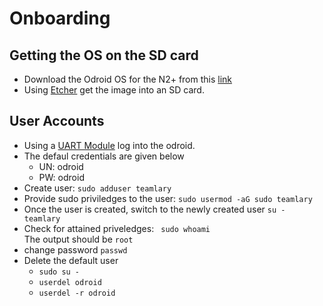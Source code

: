 # Onboarding

## Getting the OS on the SD card  
- Download the Odroid OS for the N2+ from this [link](https://wiki.odroid.com/odroid-n2/os_images/ubuntu/20220228)
- Using [Etcher](https://etcher.balena.io/) get the image into an SD card.

## User Accounts
- Using a [UART Module](https://ameridroid.com/products/usb-uart-2-module-kit?pr_prod_strat=e5_desc&pr_rec_id=7b8882b26&pr_rec_pid=8013561757975&pr_ref_pid=69012291599&pr_seq=uniform) log into the odroid.
- The defaul credentials are given below
  - UN: odroid
  - PW: odroid
- Create user:
`sudo adduser teamlary` </br> 
- Provide sudo priviledges to the user: 
`sudo usermod -aG sudo teamlary`</br>
- Once the user is created, switch to the newly created user
`su - teamlary`
- Check for attained priveledges:
` sudo whoami`</br>
The output should be `root`
- change password
` passwd `
- Delete the default user 
  - ```sudo su -```
  - ```userdel odroid```
  - ```userdel -r odroid```
